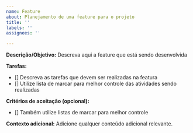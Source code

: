 ```yaml
---
name: Feature
about: Planejamento de uma feature para o projeto
title: ''
labels: ''
assignees: ''

---
```


**Descrição/Objetivo:**
Descreva aqui a feature que está sendo desenvolvida

**Tarefas:**
- [] Descreva as tarefas que devem ser realizadas na featura
- [] Utilize lista de marcar para melhor controle das atividades sendo realizadas


**Critérios de aceitação (opcional):**
- [] Também utilize listas de marcar para melhor controle

**Contexto adicional:**
Adicione qualquer conteúdo adicional relevante.

